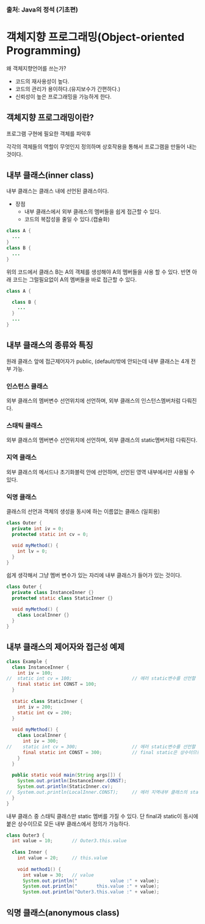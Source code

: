 ### 출처: Java의 정석 (기초편)

# 객체지향 프로그래밍(Object-oriented Programming)

왜 객체지향언어를 쓰는가?
  
- 코드의 재사용성이 높다.
- 코드의 관리가 용이하다.(유지보수가 간편하다.)
- 신뢰성이 높은 프로그래밍을 가능하게 한다.

## 객체지향 프로그래밍이란?

프로그램 구현에 필요한 객체를 파악후 

각각의 객체들의 역할이 무엇인지 정의하며 상호작용을 통해서 프로그램을 만들어 내는 것이다.

## 내부 클래스(inner class)

내부 클래스는 클래스 내에 선언된 클래스이다.
- 장점
  - 내부 클래스에서 외부 클래스의 멤버들을 쉽게 접근할 수 있다.
  - 코드의 복잡성을 줄일 수 있다.(캡슐화)

```java
class A {
  ...
}
class B {
  ...
}
```

위의 코드에서 클래스 B는 A의 객체를 생성해야 A의 멤버들을 사용 할 수 있다.
반면 아래 코드는 그럴필요없이 A의 멤버들을 바로 접근할 수 있다.

```java
class A {

  class B {
    ...
  }
  ...
}
```

## 내부 클래스의 종류와 특징

원래 클래스 앞에 접근제어자가 public, (default)밖에 안되는데 내부 클래스는 4개 전부 가능.

### 인스턴스 클래스
외부 클래스의 멤버변수 선언위치에 선언하며, 외부 클래스의 인스턴스멤버처럼 다뤄진다.
### 스태틱 클래스
외부 클래스의 멤버변수 선언위치에 선언하며, 외부 클래스의 static멤버처럼 다뤄진다.
### 지역 클래스
외부 클래스의 메서드나 초기화블럭 안에 선언하며, 선언된 영역 내부에서만 사용될 수 있다.
### 익명 클래스
클래스의 선언과 객체의 생성을 동시에 하는 이름없는 클래스 (일회용)

```java
class Outer {
  private int iv = 0;
  protected static int cv = 0;
  
  void myMethod() {
    int lv = 0;
  }
}
```
쉽게 생각해서 그냥 멤버 변수가 있는 자리에 내부 클래스가 들어가 있는 것이다.
```java
class Outer {
  private class InstanceInner {}
  protected static class StaticInner {}
  
  void myMethod() {
    class LocalInner {}
  }
}
```
## 내부 클래스의 제어자와 접근성 예제
```java
class Example {
  class InstanceInner {
    int iv = 100;
//  static int cv = 100;                      // 에러 static변수를 선언할 수 없다.
    final static int CONST = 100;
  }
  
  static class StaticInner {
    int iv = 200;
    static int cv = 200;
  }
  
  void myMethod() {
    class LocalInner {
      int iv = 300;
//    static int cv = 300;                    // 에러 static변수를 선언할 수 없다.
      final static int CONST = 300;           // final static은 상수이므로 허용
    }
  }
  
  public static void main(String args[]) {
    System.out.println(InstanceInner.CONST);
    System.out.println(StaticInner.cv);
//  System.out.println(LocalInner.CONST);     // 에러 지역내부 클래스의 static상수는 메서드 내에서만 사용가능
  }
}
```
내부 클래스 중 스태틱 클래스만 static 멤버를 가질 수 있다. 단 final과 static이 동시에 붙은 상수이므로 모든 내부 클래스에서 정의가 가능하다.
```java
class Outer3 {    
  int value = 10;       // Outer3.this.value                       
  
  class Inner {
    int value = 20;     // this.value
    
    void method1() {
      int value = 30;   // value
      System.out.println("            value :" + value);
      System.out.println("       this.value :" + value);
      System.out.println("Outer3.this.value :" + value);
```

## 익명 클래스(anonymous class)
